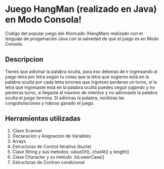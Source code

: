 # Juego HangMan (realizado en Java) en Modo Consola!

Codigo del popular juego del Ahorcado (HangMan) realizado con el lenguaje de progamación Java con la salvedad de que el juego es en Modo Consola.

## Descripcion

Tienes que adivinar la palabra oculta, para eso deberas de ir ingresando al juego letra por letra según tu creas que la letra que sugieres está en la palabra oculta por cada letra erronea que ingreses perderas un turno, si la letra que ingresaste está en la palabra oculta puedes seguir jugando y no perderas turno, si llegaste al maximo de intentos y no adivinaste la palabra oculta el juego termina. Si adivinas la palabra, recibiras las congratulaciones y habras ganado el juego.

## Herramientas utilizadas

 1. Clase Scanner
 2. Declaracion y Asignacion de Variables
 3. Arrays
 4. Estructuras de Control iterativa (bucle)
 5. Clase String y sus metodos: valueOf(), charAt() y length()
 6. Clase Character y su metodo .toLowerCase()
 7. Estructuras de Contron condicional
